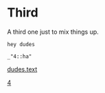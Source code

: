 # Third

A third one just to mix things up. 

    hey dudes

    _"4::ha"

[dudes.text](# "save:")


[4](fourth.md "load:")
